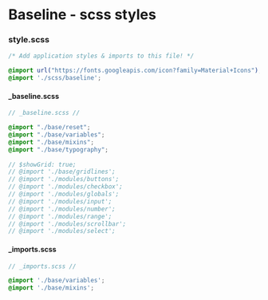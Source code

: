 # Baseline - scss styles

### style.scss
```scss
/* Add application styles & imports to this file! */

@import url("https://fonts.googleapis.com/icon?family=Material+Icons");
@import './scss/baseline';
```

#### _baseline.scss
```scss
// _baseline.scss // 

@import "./base/reset";
@import "./base/variables";
@import "./base/mixins";
@import "./base/typography";
 
// $showGrid: true;
// @import './base/gridlines';
// @import './modules/buttons';
// @import './modules/checkbox';
// @import './modules/globals';
// @import './modules/input';
// @import './modules/number';
// @import './modules/range';
// @import './modules/scrollbar';
// @import './modules/select';
```

#### _imports.scss
```scss
// _imports.scss // 

@import './base/variables';
@import './base/mixins';
```

